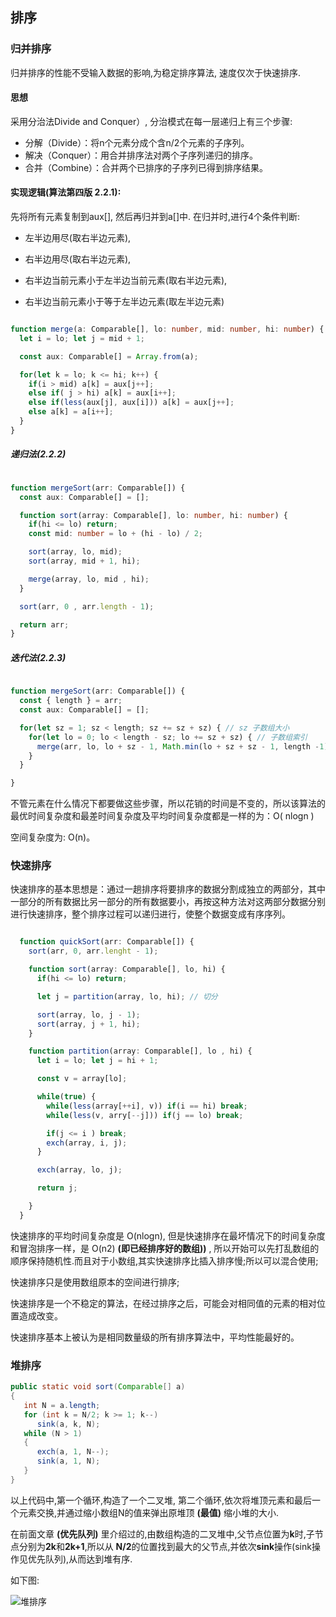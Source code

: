 ## 排序

### 归并排序

归并排序的性能不受输入数据的影响,为稳定排序算法, 速度仅次于快速排序.

#### 思想

采用分治法Divide and Conquer）, 分治模式在每一层递归上有三个步骤:

- 分解（Divide）：将n个元素分成个含n/2个元素的子序列。
- 解决（Conquer）：用合并排序法对两个子序列递归的排序。
- 合并（Combine）：合并两个已排序的子序列已得到排序结果。

#### 实现逻辑(算法第四版 2.2.1):

先将所有元素复制到aux[], 然后再归并到a[]中. 在归并时,进行4个条件判断: 

- 左半边用尽(取右半边元素), 

- 右半边用尽(取右半边元素),

- 右半边当前元素小于左半边当前元素(取右半边元素),

- 右半边当前元素小于等于左半边元素(取左半边元素)

```ts

function merge(a: Comparable[], lo: number, mid: number, hi: number) {
  let i = lo; let j = mid + 1;

  const aux: Comparable[] = Array.from(a);

  for(let k = lo; k <= hi; k++) {
    if(i > mid) a[k] = aux[j++];
    else if( j > hi) a[k] = aux[i++];
    else if(less(aux[j], aux[i])) a[k] = aux[j++];
    else a[k] = a[i++];
  }
}

```

##### 递归法(2.2.2)

```ts

function mergeSort(arr: Comparable[]) {
  const aux: Comparable[] = [];

  function sort(array: Comparable[], lo: number, hi: number) {
    if(hi <= lo) return;
    const mid: number = lo + (hi - lo) / 2;

    sort(array, lo, mid);
    sort(array, mid + 1, hi);

    merge(array, lo, mid , hi);
  }

  sort(arr, 0 , arr.length - 1);

  return arr;
}

```

##### 迭代法(2.2.3)


```ts

function mergeSort(arr: Comparable[]) {
  const { length } = arr;
  const aux: Comparable[] = [];

  for(let sz = 1; sz < length; sz += sz + sz) { // sz 子数组大小
    for(let lo = 0; lo < length - sz; lo += sz + sz) { // 子数组索引
      merge(arr, lo, lo + sz - 1, Math.min(lo + sz + sz - 1, length -1))
    }
  }

}

```

不管元素在什么情况下都要做这些步骤，所以花销的时间是不变的，所以该算法的最优时间复杂度和最差时间复杂度及平均时间复杂度都是一样的为：O( nlogn )

空间复杂度为: O(n)。


### 快速排序

快速排序的基本思想是：通过一趟排序将要排序的数据分割成独立的两部分，其中一部分的所有数据比另一部分的所有数据要小，再按这种方法对这两部分数据分别进行快速排序，整个排序过程可以递归进行，使整个数据变成有序序列。


```ts

  function quickSort(arr: Comparable[]) {
    sort(arr, 0, arr.lenght - 1);

    function sort(array: Comparable[], lo, hi) {
      if(hi <= lo) return;

      let j = partition(array, lo, hi); // 切分

      sort(array, lo, j - 1);
      sort(array, j + 1, hi);
    }

    function partition(array: Comparable[], lo , hi) {
      let i = lo; let j = hi + 1;

      const v = array[lo];

      while(true) {
        while(less(array[++i], v)) if(i == hi) break;
        while(less(v, arry[--j])) if(j == lo) break;

        if(j <= i ) break;
        exch(array, i, j);
      }

      exch(array, lo, j);

      return j;

    }
  }

```

快速排序的平均时间复杂度是 O(nlogn), 但是快速排序在最坏情况下的时间复杂度和冒泡排序一样，是 O(n2) **(即已经排序好的数组))** , 所以开始可以先打乱数组的顺序保持随机性.而且对于小数组,其实快速排序比插入排序慢;所以可以混合使用;

快速排序只是使用数组原本的空间进行排序; 

快速排序是一个不稳定的算法，在经过排序之后，可能会对相同值的元素的相对位置造成改变。

快速排序基本上被认为是相同数量级的所有排序算法中，平均性能最好的。

### 堆排序

```java
public static void sort(Comparable[] a)
{
   int N = a.length;
   for (int k = N/2; k >= 1; k--)
      sink(a, k, N);
   while (N > 1)
   {
      exch(a, 1, N--);
      sink(a, 1, N);
   }
}
```

以上代码中,第一个循环,构造了一个二叉堆, 第二个循环,依次将堆顶元素和最后一个元素交换,并通过缩小数组N的值来弹出原堆顶 **(最值)** 缩小堆的大小.

在前面文章 **(优先队列)** 里介绍过的,由数组构造的二叉堆中,父节点位置为**k**时,子节点分别为**2k**和**2k+1**,所以从 **N/2**的位置找到最大的父节点,并依次**sink**操作(sink操作见优先队列),从而达到堆有序.

如下图:

![堆排序]('../assets/堆排序.png')




